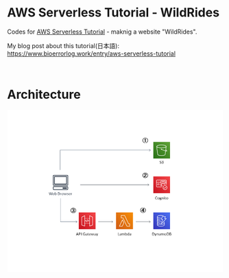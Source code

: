 # AWS Serverless Tutorial - WildRides
Codes for [AWS Serverless Tutorial](https://aws.amazon.com/getting-started/projects/build-serverless-web-app-lambda-apigateway-s3-dynamodb-cognito/) - maknig a website "WildRides".

My blog post about this tutorial(日本語):  
https://www.bioerrorlog.work/entry/aws-serverless-tutorial

<br>

# Architecture
![architecture](images/architecture.png)